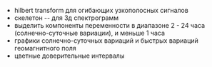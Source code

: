 - hilbert transform для огибающих узкополосных сигналов
- скелетон -- для 3д спектрограмм
- выделить компоненты переменности в диапазоне 2 - 24 часа (солнечно-суточные вариации), и меньше 1 часа
- графики солнечно-суточных вариаций и быстрых вариаций геомагнитного поля
- цветные доверительные интервалы